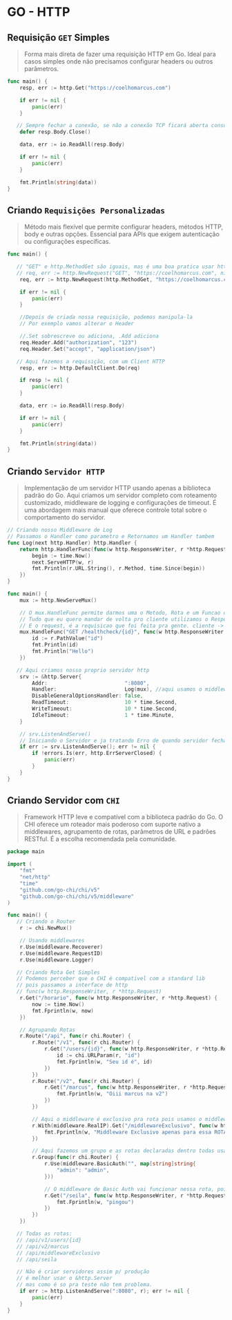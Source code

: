 # GO - HTTP

## Requisição `GET` Simples

> Forma mais direta de fazer uma requisição HTTP em Go. Ideal para casos simples onde não precisamos configurar headers ou outros parâmetros.

```go
func main() {
	resp, err := http.Get("https://coelhomarcus.com")

	if err != nil {
		panic(err)
	}

   // Sempre fechar a conexão, se não a conexão TCP ficará aberta consumindo recurso, e isso é conhecido como vazamento de memória (memory leaks).
	defer resp.Body.Close()

	data, err := io.ReadAll(resp.Body)

	if err != nil {
		panic(err)
	}

	fmt.Println(string(data))
}
```

## Criando `Requisições Personalizadas`

> Método mais flexível que permite configurar headers, métodos HTTP, body e outras opções. Essencial para APIs que exigem autenticação ou configurações específicas.

```go
func main() {

   // "GET" e http.MethodGet são iguais, mas é uma boa pratica usar http.MethodGet
   // req, err := http.NewRequest("GET", "https://coelhomarcus.com", nil)
	req, err := http.NewRequest(http.MethodGet, "https://coelhomarcus.com", nil)

	if err != nil {
		panic(err)
	}

	//Depois de criada nossa requisição, podemos manipula-la
	// Por exemplo vamos alterar o Header

    //.Set sobrescreve ou adiciona, .Add adiciona
	req.Header.Add("authorization", "123")
	req.Header.Set("accept", "application/json")

   // Aqui fazemos a requisição, com um Client HTTP
	resp, err := http.DefaultClient.Do(req)

	if resp != nil {
		panic(err)
	}

	data, err := io.ReadAll(resp.Body)

	if err != nil {
		panic(err)
	}

	fmt.Println(string(data))
}
```

## Criando `Servidor HTTP`

> Implementação de um servidor HTTP usando apenas a biblioteca padrão do Go. Aqui criamos um servidor completo com roteamento customizado, middleware de logging e configurações de timeout. É uma abordagem mais manual que oferece controle total sobre o comportamento do servidor.

```go
// Criando nosso Middleware de Log
// Passamos o Handler como parametro e Retornamos um Handler tambem
func Log(next http.Handler) http.Handler {
	return http.HandlerFunc(func(w http.ResponseWriter, r *http.Request) {
		begin := time.Now()
		next.ServeHTTP(w, r)
		fmt.Println(r.URL.String(), r.Method, time.Since(begin))
	})
}

func main() {
	mux := http.NewServeMux()

	// O mux.HandleFunc permite darmos uma o Metodo, Rota e um Funcao do que deve ser feito quando a Rota for acessada
	// Tudo que eu quero mandar de volta pro cliente utilizamos o ResponseWriter
	// E o request, é a requisicao que foi feita pra gente. cliente -> servidor
	mux.HandleFunc("GET /healthcheck/{id}", func(w http.ResponseWriter, r *http.Request) {
		id := r.PathValue("id")
		fmt.Println(id)
		fmt.Println("Hello")
	})

   // Aqui criamos nosso proprio servidor http
	srv := &http.Server{
		Addr:                         ":8080",
		Handler:                      Log(mux), //aqui usamos o middleware
		DisableGeneralOptionsHandler: false,
		ReadTimeout:                  10 * time.Second,
		WriteTimeout:                 10 * time.Second,
		IdleTimeout:                  1 * time.Minute,
	}

	// srv.ListenAndServe()
	// Iniciando o Servidor e ja tratando Erro de quando servidor fechar.
	if err := srv.ListenAndServe(); err != nil {
		if !errors.Is(err, http.ErrServerClosed) {
			panic(err)
		}
	}
}
```

## Criando Servidor com `CHI`

> Framework HTTP leve e compatível com a biblioteca padrão do Go. O CHI oferece um roteador mais poderoso com suporte nativo a middlewares, agrupamento de rotas, parâmetros de URL e padrões RESTful. É a escolha recomendada pela comunidade.

```go
package main

import (
	"fmt"
	"net/http"
	"time"
	"github.com/go-chi/chi/v5"
	"github.com/go-chi/chi/v5/middleware"
)

func main() {
   // Criando o Router
	r := chi.NewMux()

	// Usando middlewares
	r.Use(middleware.Recoverer)
	r.Use(middleware.RequestID)
	r.Use(middleware.Logger)

   // Criando Rota Get Simples
   // Podemos perceber que o CHI é compativel com a standard lib
   // pois passamos a interface de http
   // func(w http.ResponseWriter, r *http.Request)
	r.Get("/horario", func(w http.ResponseWriter, r *http.Request) {
		now := time.Now()
		fmt.Fprintln(w, now)
	})

	// Agrupando Rotas
	r.Route("/api", func(r chi.Router) {
		r.Route("/v1", func(r chi.Router) {
			r.Get("/users/{id}", func(w http.ResponseWriter, r *http.Request) {
				id := chi.URLParam(r, "id")
				fmt.Fprintln(w, "Seu id é", id)
			})
		})
		r.Route("/v2", func(r chi.Router) {
			r.Get("/marcus", func(w http.ResponseWriter, r *http.Request) {
				fmt.Fprintln(w, "Oiii marcus na v2")
			})
		})

		// Aqui o middleware é exclusivo pra rota pois usamos o middleware na criação da rota
		r.With(middleware.RealIP).Get("/middlewareExclusivo", func(w http.ResponseWriter, r *http.Request) {
			fmt.Fprintln(w, "Middleware Exclusivo apenas para essa ROTA")
		})

		// Aqui fazemos um grupo e as rotas declaradas dentro todas usam o middlewares
		r.Group(func(r chi.Router) {
			r.Use(middleware.BasicAuth("", map[string]string{
				"admin": "admin",
			}))

			// O middleware de Basic Auth vai funcionar nessa rota, pois estamos dentro do grupo
			r.Get("/seila", func(w http.ResponseWriter, r *http.Request) {
				fmt.Fprintln(w, "pingou")
			})
		})
	})

   // Todas as rotas:
   // /api/v1/users/{id}
   // /api/v2/marcus
   // /api/middlewareExclusivo
   // /api/seila

   // Não é criar servidores assim p/ produção
   // é melhor usar o &http.Server
   // mas como é so pra teste não tem problema.
	if err := http.ListenAndServe(":8080", r); err != nil {
		panic(err)
	}
}
```



